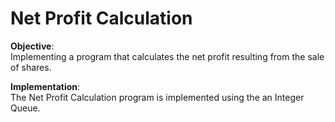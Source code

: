 # Net Profit Calculation

**Objective**:  
Implementing a program that calculates the net profit resulting from the sale of shares.

**Implementation**:  
The Net Profit Calculation program is implemented using the an Integer Queue.
